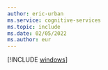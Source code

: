 ```yaml
---
author: eric-urban
ms.service: cognitive-services
ms.topic: include
ms.date: 02/05/2022
ms.author: eur
---
```


[!INCLUDE [windows](./windows.md)]
